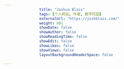 ```yaml
---
                title: "Joshua Blais"
                tags: [个人网站, 作者, 数字花园]
                externalUrl: "https://joshblais.com/"
                weight: 801
                showDate: false
                showAuthor: false
                showReadingTime: false
                showEdit: false
                showLikes: false
                showViews: false
                layoutBackgroundHeaderSpace: false
                
---
```


